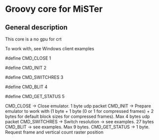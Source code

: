 # Groovy core for MiSTer

## General description
This core is a no gpu for crt

To work with, see Windows client examples

#define CMD_CLOSE 1

#define CMD_INIT 2

#define CMD_SWITCHRES 3

#define CMD_BLIT 4

#define CMD_GET_STATUS 5




CMD_CLOSE -> Close emulator. 1 byte udp packet
CMD_INIT -> Prepare emulator to work with (1 byte + 1 byte (0 or 1 for compressed frames) + 2 bytes for default block sizes for compressed frames). Max 4 bytes udp packet
CMD_SWITCHRES -> Switch resolution -> see examples. 27 bytes
CMD_BLIT -> see examples. Max 9 bytes.
CMD_GET_STATUS -> 1 byte. Request frame and vertical count raster position
